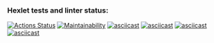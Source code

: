 ### Hexlet tests and linter status:
[![Actions Status](https://github.com/Flex224/python-project-49/actions/workflows/hexlet-check.yml/badge.svg)](https://github.com/Flex224/python-project-49/actions)
[![Maintainability](https://api.codeclimate.com/v1/badges/2dca4dc00118f26e8fc0/maintainability)](https://codeclimate.com/github/Flex224/python-project-49/maintainability)
[![asciicast](https://asciinema.org/a/uL4NUW72iSSEdis7Xf4sPVR5u.svg)](https://asciinema.org/a/uL4NUW72iSSEdis7Xf4sPVR5u)
[![asciicast](https://asciinema.org/a/cpfxYCPXoLVadezpNfgl42xtL.svg)](https://asciinema.org/a/cpfxYCPXoLVadezpNfgl42xtL)
[![asciicast](https://asciinema.org/a/pa3DNFGzijieCy1pxPgM7dim5.svg)](https://asciinema.org/a/pa3DNFGzijieCy1pxPgM7dim5)
[![asciicast](https://asciinema.org/a/dx30PsmBQkl1cV2gVgPKaQgw7.svg)](https://asciinema.org/a/dx30PsmBQkl1cV2gVgPKaQgw7)